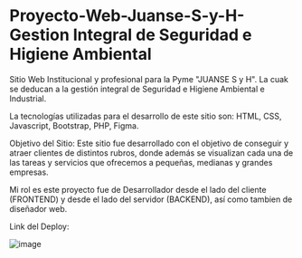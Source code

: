 # Proyecto-Web-Juanse-S-y-H- Gestion Integral de Seguridad e Higiene Ambiental

Sitio Web Institucional y profesional para la Pyme "JUANSE S y H". La cuak se deducan a la gestión integral de Seguridad e Higiene Ambiental e Industrial.

La tecnologías utilizadas para el desarrollo de este sitio son: HTML, CSS, Javascript, Bootstrap, PHP, Figma.

Objetivo del Sitio: Este sitio fue desarrollado con el objetivo de conseguir y atraer clientes de distintos rubros, donde además se visualizan cada una de las tareas y servicios que ofrecemos a pequeñas, medianas y grandes empresas.

Mi rol es este proyecto fue de Desarrollador desde el lado del cliente (FRONTEND) y desde el lado del servidor (BACKEND), así como tambien de diseñador web.

Link del Deploy: 

![image](https://github.com/jibarrera/Proyecto-Web-Juanse-S-y-H-/assets/51324038/c5a29902-27fd-47ea-a45d-1baef8af36bb)

